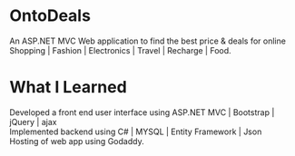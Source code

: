 # OntoDeals


An ASP.NET MVC Web application to find the best price & deals for online Shopping | Fashion | Electronics | Travel | Recharge   | Food. 

# What I Learned


 Developed a front end user interface using ASP.NET MVC | Bootstrap | jQuery | ajax  
 Implemented backend using C# | MYSQL | Entity Framework | Json  
 Hosting of web app using Godaddy.   
  
 
